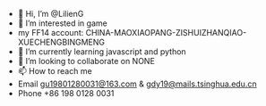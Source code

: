 - 👋 Hi, I’m @LilienG
- 👀 I’m interested in game
- my FF14 account: CHINA-MAOXIAOPANG-ZISHUIZHANQIAO-XUECHENGBINGMENG
- 🌱 I’m currently learning javascript and python
- 💞️ I’m looking to collaborate on NONE
- 📫 How to reach me 
- Email gu19801280031@163.com & gdy19@mails.tsinghua.edu.cn
- Phone +86 198 0128 0031

<!---
LilienG/LilienG is a ✨ special ✨ repository because its `README.md` (this file) appears on your GitHub profile.
You can click the Preview link to take a look at your changes.
--->

